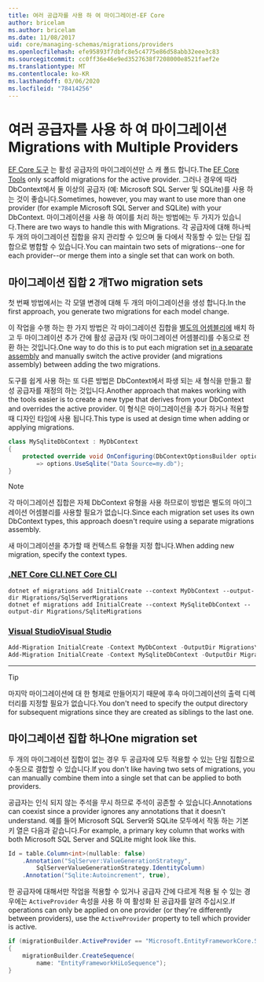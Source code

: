 ```yaml
---
title: 여러 공급자를 사용 하 여 마이그레이션-EF Core
author: bricelam
ms.author: bricelam
ms.date: 11/08/2017
uid: core/managing-schemas/migrations/providers
ms.openlocfilehash: efe95893f7dbfc8e5c4775e86d58abb32eee3c83
ms.sourcegitcommit: cc0ff36e46e9ed3527638f7208000e8521faef2e
ms.translationtype: MT
ms.contentlocale: ko-KR
ms.lasthandoff: 03/06/2020
ms.locfileid: "78414256"
---
```

# <a name="migrations-with-multiple-providers"></a><span data-ttu-id="cdcf2-102">여러 공급자를 사용 하 여 마이그레이션</span><span class="sxs-lookup"><span data-stu-id="cdcf2-102">Migrations with Multiple Providers</span></span>

<span data-ttu-id="cdcf2-103">[EF Core 도구][1] 는 활성 공급자의 마이그레이션만 스 캐 폴드 합니다.</span><span class="sxs-lookup"><span data-stu-id="cdcf2-103">The [EF Core Tools][1] only scaffold migrations for the active provider.</span></span> <span data-ttu-id="cdcf2-104">그러나 경우에 따라 DbContext에서 둘 이상의 공급자 (예: Microsoft SQL Server 및 SQLite)를 사용 하는 것이 좋습니다.</span><span class="sxs-lookup"><span data-stu-id="cdcf2-104">Sometimes, however, you may want to use more than one provider (for example Microsoft SQL Server and SQLite) with your DbContext.</span></span> <span data-ttu-id="cdcf2-105">마이그레이션을 사용 하 여이를 처리 하는 방법에는 두 가지가 있습니다.</span><span class="sxs-lookup"><span data-stu-id="cdcf2-105">There are two ways to handle this with Migrations.</span></span> <span data-ttu-id="cdcf2-106">각 공급자에 대해 하나씩 두 개의 마이그레이션 집합을 유지 관리할 수 있으며 둘 다에서 작동할 수 있는 단일 집합으로 병합할 수 있습니다.</span><span class="sxs-lookup"><span data-stu-id="cdcf2-106">You can maintain two sets of migrations--one for each provider--or merge them into a single set that can work on both.</span></span>

## <a name="two-migration-sets"></a><span data-ttu-id="cdcf2-107">마이그레이션 집합 2 개</span><span class="sxs-lookup"><span data-stu-id="cdcf2-107">Two migration sets</span></span>

<span data-ttu-id="cdcf2-108">첫 번째 방법에서는 각 모델 변경에 대해 두 개의 마이그레이션을 생성 합니다.</span><span class="sxs-lookup"><span data-stu-id="cdcf2-108">In the first approach, you generate two migrations for each model change.</span></span>

<span data-ttu-id="cdcf2-109">이 작업을 수행 하는 한 가지 방법은 각 마이그레이션 집합을 [별도의 어셈블리에][2] 배치 하 고 두 마이그레이션 추가 간에 활성 공급자 (및 마이그레이션 어셈블리)를 수동으로 전환 하는 것입니다.</span><span class="sxs-lookup"><span data-stu-id="cdcf2-109">One way to do this is to put each migration set [in a separate assembly][2] and manually switch the active provider (and migrations assembly) between adding the two migrations.</span></span>

<span data-ttu-id="cdcf2-110">도구를 쉽게 사용 하는 또 다른 방법은 DbContext에서 파생 되는 새 형식을 만들고 활성 공급자를 재정의 하는 것입니다.</span><span class="sxs-lookup"><span data-stu-id="cdcf2-110">Another approach that makes working with the tools easier is to create a new type that derives from your DbContext and overrides the active provider.</span></span> <span data-ttu-id="cdcf2-111">이 형식은 마이그레이션을 추가 하거나 적용할 때 디자인 타임에 사용 됩니다.</span><span class="sxs-lookup"><span data-stu-id="cdcf2-111">This type is used at design time when adding or applying migrations.</span></span>

``` csharp
class MySqliteDbContext : MyDbContext
{
    protected override void OnConfiguring(DbContextOptionsBuilder options)
        => options.UseSqlite("Data Source=my.db");
}
```

> [!NOTE]
> <span data-ttu-id="cdcf2-112">각 마이그레이션 집합은 자체 DbContext 유형을 사용 하므로이 방법은 별도의 마이그레이션 어셈블리를 사용할 필요가 없습니다.</span><span class="sxs-lookup"><span data-stu-id="cdcf2-112">Since each migration set uses its own DbContext types, this approach doesn't require using a separate migrations assembly.</span></span>

<span data-ttu-id="cdcf2-113">새 마이그레이션을 추가할 때 컨텍스트 유형을 지정 합니다.</span><span class="sxs-lookup"><span data-stu-id="cdcf2-113">When adding new migration, specify the context types.</span></span>

### <a name="net-core-cli"></a>[<span data-ttu-id="cdcf2-114">.NET Core CLI</span><span class="sxs-lookup"><span data-stu-id="cdcf2-114">.NET Core CLI</span></span>](#tab/dotnet-core-cli)

```dotnetcli
dotnet ef migrations add InitialCreate --context MyDbContext --output-dir Migrations/SqlServerMigrations
dotnet ef migrations add InitialCreate --context MySqliteDbContext --output-dir Migrations/SqliteMigrations
```

### <a name="visual-studio"></a>[<span data-ttu-id="cdcf2-115">Visual Studio</span><span class="sxs-lookup"><span data-stu-id="cdcf2-115">Visual Studio</span></span>](#tab/vs)

``` powershell
Add-Migration InitialCreate -Context MyDbContext -OutputDir Migrations\SqlServerMigrations
Add-Migration InitialCreate -Context MySqliteDbContext -OutputDir Migrations\SqliteMigrations
```

***

> [!TIP]
> <span data-ttu-id="cdcf2-116">마지막 마이그레이션에 대 한 형제로 만들어지기 때문에 후속 마이그레이션의 출력 디렉터리를 지정할 필요가 없습니다.</span><span class="sxs-lookup"><span data-stu-id="cdcf2-116">You don't need to specify the output directory for subsequent migrations since they are created as siblings to the last one.</span></span>

## <a name="one-migration-set"></a><span data-ttu-id="cdcf2-117">마이그레이션 집합 하나</span><span class="sxs-lookup"><span data-stu-id="cdcf2-117">One migration set</span></span>

<span data-ttu-id="cdcf2-118">두 개의 마이그레이션 집합이 없는 경우 두 공급자에 모두 적용할 수 있는 단일 집합으로 수동으로 결합할 수 있습니다.</span><span class="sxs-lookup"><span data-stu-id="cdcf2-118">If you don't like having two sets of migrations, you can manually combine them into a single set that can be applied to both providers.</span></span>

<span data-ttu-id="cdcf2-119">공급자는 인식 되지 않는 주석을 무시 하므로 주석이 공존할 수 있습니다.</span><span class="sxs-lookup"><span data-stu-id="cdcf2-119">Annotations can coexist since a provider ignores any annotations that it doesn't understand.</span></span> <span data-ttu-id="cdcf2-120">예를 들어 Microsoft SQL Server와 SQLite 모두에서 작동 하는 기본 키 열은 다음과 같습니다.</span><span class="sxs-lookup"><span data-stu-id="cdcf2-120">For example, a primary key column that works with both Microsoft SQL Server and SQLite might look like this.</span></span>

``` csharp
Id = table.Column<int>(nullable: false)
    .Annotation("SqlServer:ValueGenerationStrategy",
        SqlServerValueGenerationStrategy.IdentityColumn)
    .Annotation("Sqlite:Autoincrement", true),
```

<span data-ttu-id="cdcf2-121">한 공급자에 대해서만 작업을 적용할 수 있거나 공급자 간에 다르게 적용 될 수 있는 경우에는 `ActiveProvider` 속성을 사용 하 여 활성화 된 공급자를 알려 주십시오.</span><span class="sxs-lookup"><span data-stu-id="cdcf2-121">If operations can only be applied on one provider (or they're differently between providers), use the `ActiveProvider` property to tell which provider is active.</span></span>

``` csharp
if (migrationBuilder.ActiveProvider == "Microsoft.EntityFrameworkCore.SqlServer")
{
    migrationBuilder.CreateSequence(
        name: "EntityFrameworkHiLoSequence");
}
```

  [1]: ../../miscellaneous/cli/index.md
  [2]: projects.md
